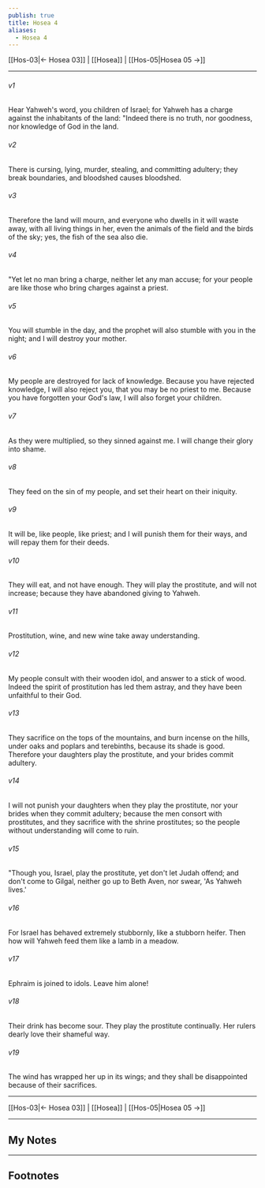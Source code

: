 ```yaml
---
publish: true
title: Hosea 4
aliases:
  - Hosea 4
---
```


[[Hos-03|← Hosea 03]] | [[Hosea]] | [[Hos-05|Hosea 05 →]]
***



###### v1 
Hear Yahweh's word, you children of Israel; for Yahweh has a charge against the inhabitants of the land: "Indeed there is no truth, nor goodness, nor knowledge of God in the land. 

###### v2 
There is cursing, lying, murder, stealing, and committing adultery; they break boundaries, and bloodshed causes bloodshed. 

###### v3 
Therefore the land will mourn, and everyone who dwells in it will waste away, with all living things in her, even the animals of the field and the birds of the sky; yes, the fish of the sea also die. 

###### v4 
"Yet let no man bring a charge, neither let any man accuse; for your people are like those who bring charges against a priest. 

###### v5 
You will stumble in the day, and the prophet will also stumble with you in the night; and I will destroy your mother. 

###### v6 
My people are destroyed for lack of knowledge. Because you have rejected knowledge, I will also reject you, that you may be no priest to me. Because you have forgotten your God's law, I will also forget your children. 

###### v7 
As they were multiplied, so they sinned against me. I will change their glory into shame. 

###### v8 
They feed on the sin of my people, and set their heart on their iniquity. 

###### v9 
It will be, like people, like priest; and I will punish them for their ways, and will repay them for their deeds. 

###### v10 
They will eat, and not have enough. They will play the prostitute, and will not increase; because they have abandoned giving to Yahweh. 

###### v11 
Prostitution, wine, and new wine take away understanding. 

###### v12 
My people consult with their wooden idol, and answer to a stick of wood. Indeed the spirit of prostitution has led them astray, and they have been unfaithful to their God. 

###### v13 
They sacrifice on the tops of the mountains, and burn incense on the hills, under oaks and poplars and terebinths, because its shade is good. Therefore your daughters play the prostitute, and your brides commit adultery. 

###### v14 
I will not punish your daughters when they play the prostitute, nor your brides when they commit adultery; because the men consort with prostitutes, and they sacrifice with the shrine prostitutes; so the people without understanding will come to ruin. 

###### v15 
"Though you, Israel, play the prostitute, yet don't let Judah offend; and don't come to Gilgal, neither go up to Beth Aven, nor swear, 'As Yahweh lives.' 

###### v16 
For Israel has behaved extremely stubbornly, like a stubborn heifer. Then how will Yahweh feed them like a lamb in a meadow. 

###### v17 
Ephraim is joined to idols. Leave him alone! 

###### v18 
Their drink has become sour. They play the prostitute continually. Her rulers dearly love their shameful way. 

###### v19 
The wind has wrapped her up in its wings; and they shall be disappointed because of their sacrifices.

***
[[Hos-03|← Hosea 03]] | [[Hosea]] | [[Hos-05|Hosea 05 →]]

---
## My Notes

---
## Footnotes